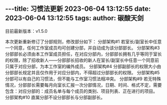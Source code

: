 ---title: 习惯法更新 2023-06-04 13:12:55
date: 2023-06-04 13:12:55
tags:
author: 碳酸天剑
---

目前最新版本：v1.5.0

本次更新重新修订了分部规则，修改部分如下：
分部架构#1 若室长/副室长中任意一个同意，任何工作室成员均可创建分部，并自动成为该分部部长。
分部架构#3 分部部长必须由本工作室成员担任，在对应分部内，分部部长拥有几乎等同于室长的权限，除了招收新人——分部部长招收的新人在室长/副室长中任意一个同意前只属于对应分部，为本工作室的编外成员。
分部架构#4 分部副部长的权限大小由分部部长规定并且仅作用于对应分部内，不得超过分部部长的权限。
分部架构#5 分部可以有自己的习惯法，但不能与工作室习惯法相冲突。
分部架构#9 若无特殊情况，分部部长需要每月向室长汇报一次分部情况，日期、时间、格式不定，需要包含：对应分部的：成员名单与每个成员的类别、项目列表、正在进行的项目。
分部架构#10 直属分部不设分部部长与分部副部长。
